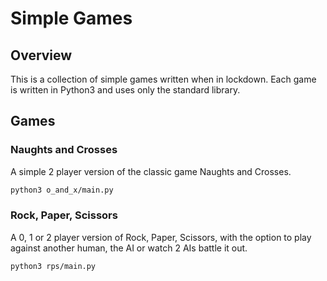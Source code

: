Simple Games
============

Overview
--------

This is a collection of simple games written when in lockdown. Each game is
written in Python3 and uses only the standard library.

Games
-----

### Naughts and Crosses

A simple 2 player version of the classic game Naughts and Crosses.

```sh
python3 o_and_x/main.py
```

### Rock, Paper, Scissors

A 0, 1 or 2 player version of Rock, Paper, Scissors, with the option to play
against another human, the AI or watch 2 AIs battle it out.

```sh
python3 rps/main.py
```
